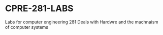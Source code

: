 # CPRE-281-LABS
Labs for computer engineering 281
Deals with Hardwre and the machnaism of computer systems
